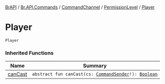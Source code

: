[BrAPI](../../../index.md) / [Br.API.Commands](../../index.md) / [CommandChannel](../index.md) / [PermissionLevel](index.md) / [Player](./-player.md)

# Player

`Player`

### Inherited Functions

| Name | Summary |
|---|---|
| [canCast](can-cast.md) | `abstract fun canCast(cs: `[`CommandSender`](https://hub.spigotmc.org/javadocs/spigot/org/bukkit/command/CommandSender.html)`!): `[`Boolean`](https://kotlinlang.org/api/latest/jvm/stdlib/kotlin/-boolean/index.html) |
